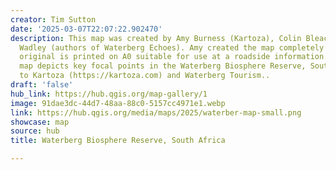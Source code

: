 ```yaml
---
creator: Tim Sutton
date: '2025-03-07T22:07:22.902470'
description: This map was created by Amy Burness (Kartoza), Colin Bleach and Richard
  Wadley (authors of Waterberg Echoes). Amy created the map completely in QGIS. The
  original is printed on A0 suitable for use at a roadside information display. The
  map depicts key focal points in the Waterberg Biosphere Reserve, South Africa. Credits
  to Kartoza (https://kartoza.com) and Waterberg Tourism..
draft: 'false'
hub_link: https://hub.qgis.org/map-gallery/1
image: 91dae3dc-44d7-48aa-88c0-5157cc4971e1.webp
link: https://hub.qgis.org/media/maps/2025/waterber-map-small.png
showcase: map
source: hub
title: Waterberg Biosphere Reserve, South Africa

---
```

